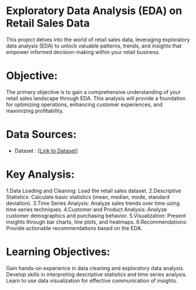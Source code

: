 # Exploratory Data Analysis (EDA) on Retail Sales Data
This project delves into the world of retail sales data, leveraging exploratory data analysis (EDA) to unlock valuable patterns, trends, and insights that empower informed decision-making within your retail business.

# Objective:
The primary objective is to gain a comprehensive understanding of your retail sales landscape through EDA. This analysis will provide a foundation for optimizing operations, enhancing customer experiences, and maximizing profitability.

# Data Sources:
- Dataset : [[Link to Dataset](https://www.kaggle.com/datasets/mohammadtalib786/retail-sales-dataset)]

# Key Analysis:
1.Data Loading and Cleaning: Load the retail sales dataset.
2.Descriptive Statistics: Calculate basic statistics (mean, median, mode, standard deviation).
3.Time Series Analysis: Analyze sales trends over time using time series techniques.
4.Customer and Product Analysis: Analyze customer demographics and purchasing behavior.
5.Visualization: Present insights through bar charts, line plots, and heatmaps.
6.Recommendations: Provide actionable recommendations based on the EDA.

# Learning Objectives:
Gain hands-on experience in data cleaning and exploratory data analysis.
Develop skills in interpreting descriptive statistics and time series analysis.
Learn to use data visualization for effective communication of insights.

